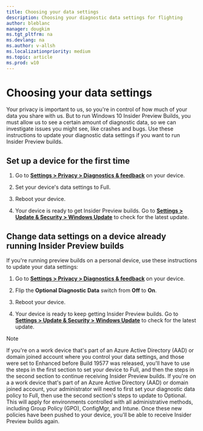 ```yaml
---
title: Choosing your data settings
description: Choosing your diagnostic data settings for flighting 
author: bleblanc
manager: dougkim
ms.tgt_pltfrm: na
ms.devlang: na
ms.author: v-allsh
ms.localizationpriority: medium
ms.topic: article
ms.prod: w10
---
```


# Choosing your data settings
Your privacy is important to us, so you're in control of how much of your data you share with us. But to run Windows 10 Insider Preview Builds, you must allow us to see a certain amount of diagnostic data, so we can investigate issues you might see, like crashes and bugs. Use these instructions to update your diagnostic data settings if you want to run Insider Preview builds.

## Set up a device for the first time

1. Go to [**Settings > Privacy > Diagnostics & feedback**](https://aka.ms/WIPDataSettings) on your device.

2. Set your device's data settings to Full.

3. Reboot your device.

4. Your device is ready to get Insider Preview builds. Go to [**Settings > Update & Security > Windows Update**](https://aka.ms/WIPWindowsUpdate) to check for the latest update.


## Change data settings on a device already running Insider Preview builds

If you're running preview builds on a personal device, use these instructions to update your data settings:
 
1. Go to [**Settings > Privacy > Diagnostics & feedback**](https://aka.ms/WIPDataSettings) on your device.

2. Flip the **Optional Diagnostic Data** switch from **Off** to **On**.

3. Reboot your device.

4. Your device is ready to keep getting Insider Preview builds. Go to [**Settings > Update & Security > Windows Update**](https://aka.ms/WIPDataSettings) to check for the latest update.

> [!NOTE] 
>If you're on a work device that's part of an Azure Active Directory (AAD) or domain joined account where you control your data settings, and those were set to Enhanced before Build 19577 was released, you'll have to use the steps in the first section to set your device to Full, and then the steps in the second section to continue receiving Insider Preview builds.
>If you're on a a work device that's part of an Azure Active Directory (AAD) or domain joined account, your administrator will need to first set your diagnostic data policy to Full, then use the second section's steps to update to Optional. This will apply for environments controlled with all administrative methods, including Group Policy (GPO), ConfigMgr, and Intune. Once these new policies have been pushed to your device, you'll be able to receive Insider Preview builds again.
